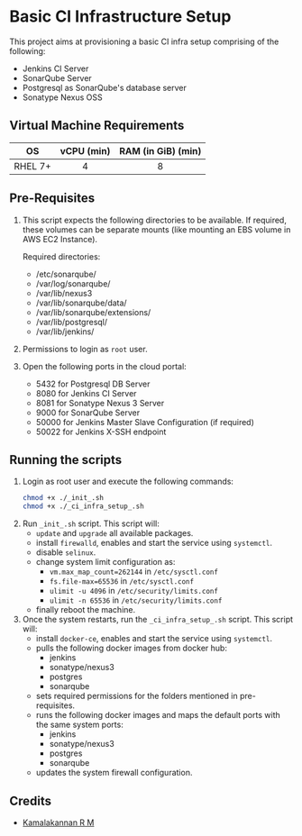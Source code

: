 # Basic CI Infrastructure Setup

This project aims at provisioning a basic CI infra setup comprising of the following:
- Jenkins CI Server
- SonarQube Server
- Postgresql as SonarQube's database server
- Sonatype Nexus OSS

## Virtual Machine Requirements

| OS | vCPU (min) | RAM (in GiB) (min) |
| :----: | :----: | :----: |
| RHEL 7+ | 4 | 8 |

## Pre-Requisites

1. This script expects the following directories to be available. If required, these volumes can be separate mounts (like mounting an EBS volume in AWS EC2 Instance).

	Required directories:
	- /etc/sonarqube/
	- /var/log/sonarqube/
	- /var/lib/nexus3
	- /var/lib/sonarqube/data/
	- /var/lib/sonarqube/extensions/
	- /var/lib/postgresql/
	- /var/lib/jenkins/
2. Permissions to login as `root` user.
3. Open the following ports in the cloud portal:
	- 5432 for Postgresql DB Server
	- 8080 for Jenkins CI Server
	- 8081 for Sonatype Nexus 3 Server
	- 9000 for SonarQube Server
	- 50000 for Jenkins Master Slave Configuration (if required)
	- 50022 for Jenkins X-SSH endpoint

## Running the scripts

 1. Login as root user and execute the following commands:
	 ```sh
	 chmod +x ./_init_.sh
	 chmod +x ./_ci_infra_setup_.sh
	 ```
 2. Run `_init_.sh` script. This script will:
	 - `update` and `upgrade` all available packages.
	 - install `firewalld`, enables and start the service using `systemctl`.
	 - disable `selinux`.
	 - change system limit configuration as:
		 - `vm.max_map_count=262144` in `/etc/sysctl.conf`
		 - `fs.file-max=65536` in `/etc/sysctl.conf`
		 - `ulimit -u 4096` in `/etc/security/limits.conf`
		 - `ulimit -n 65536` in `/etc/security/limits.conf`
	  - finally reboot the machine.
3. Once the system restarts, run the `_ci_infra_setup_.sh` script. This script will:
	- install `docker-ce`, enables and start the service using `systemctl`.
	- pulls the following docker images from docker hub:
		- jenkins
		- sonatype/nexus3
		- postgres
		- sonarqube
    - sets required permissions for the folders mentioned in pre-requisites.
    - runs the following docker images and maps the default ports with the same system ports:
	    - jenkins
	    - sonatype/nexus3
	    - postgres
	    - sonarqube
	 - updates the system firewall configuration.

## Credits
- [Kamalakannan R M](mailto:krajagopalma@dxc.com)
